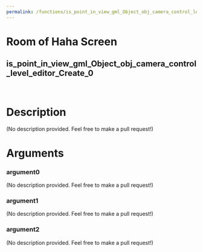 ```yaml
---
permalink: /functions/is_point_in_view_gml_Object_obj_camera_control_level_editor_Create_0
---
```

# Room of Haha Screen  
## is_point_in_view_gml_Object_obj_camera_control_level_editor_Create_0  
&nbsp;  
# Description  
(No description provided. Feel free to make a pull request!) 
&nbsp;  
# Arguments
### argument0
(No description provided. Feel free to make a pull request!)
&nbsp;  
### argument1
(No description provided. Feel free to make a pull request!)
&nbsp;  
### argument2
(No description provided. Feel free to make a pull request!)
&nbsp;  


